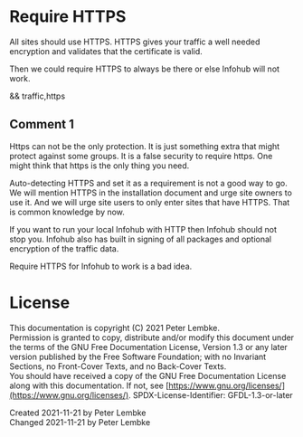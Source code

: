 # Require HTTPS
All sites should use HTTPS. HTTPS gives your traffic a well needed encryption and validates that the certificate is valid.

Then we could require HTTPS to always be there or else Infohub will not work.

&& traffic,https

## Comment 1
Https can not be the only protection. It is just something extra that might protect against some groups.
It is a false security to require https. One might think that https is the only thing you need.

Auto-detecting HTTPS and set it as a requirement is not a good way to go. 
We will mention HTTPS in the installation document and urge site owners to use it.
And we will urge site users to only enter sites that have HTTPS. That is common knowledge by now.

If you want to run your local Infohub with HTTP then Infohub should not stop you.
Infohub also has built in signing of all packages and optional encryption of the traffic data.

Require HTTPS for Infohub to work is a bad idea.

# License
This documentation is copyright (C) 2021 Peter Lembke.  
Permission is granted to copy, distribute and/or modify this document under the terms of the GNU Free Documentation License, Version 1.3 or any later version published by the Free Software Foundation; with no Invariant Sections, no Front-Cover Texts, and no Back-Cover Texts.  
You should have received a copy of the GNU Free Documentation License along with this documentation. If not, see [https://www.gnu.org/licenses/](https://www.gnu.org/licenses/).  SPDX-License-Identifier: GFDL-1.3-or-later

Created 2021-11-21 by Peter Lembke  
Changed 2021-11-21 by Peter Lembke  
